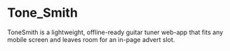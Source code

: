 # Tone_Smith
ToneSmith is a lightweight, offline-ready guitar tuner web-app that fits any mobile screen and leaves room for an in-page advert slot.
